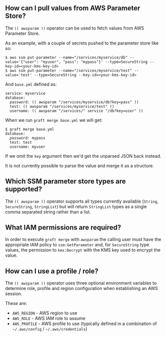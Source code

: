 ## How can I pull values from AWS Parameter Store?

The `(( awsparam ))` operator can be used to fetch values from AWS Parameter Store.

As an example, with a couple of secrets pushed to the parameter store like so:
```
$ aws ssm put-parameter --name="/services/myservice/db" --value='{"user": "myuser", "pass": "mypass"}' --type=SecureString --key-id=<your-kms-key-id>
$ aws ssm put-parameter --name="/services/myservice/test" --value='test' --type=SecureString --key-id=<your-kms-key-id>
```

And `base.yml` defined as:
```
service: myservice
database:
  password: (( awsparam "/services/myservice/db?key=pass" ))
  test: (( awsparam "/services/myservice/test" ))
  username: (( awsparam "/services/" service "/db?key=user" ))
```

When we run `graft merge base.yml` we will get:
```
$ graft merge base.yml
database:
  password: mypass
  test: test
  username: myuser
```

If we omit the `key` argument then we'd get the unparsed JSON back instead.

It is not currently possible to parse the value and merge it as a structure.

## Which SSM parameter store types are supported?
The `(( awsparam ))` operator supports all types currently available (`String`, `SecureString`, `StringList`) but will return `StringList` types as a single comma separated string rather than a list.

## What IAM permissions are required?
In order to execute `graft merge` with `awsparam` the calling user must have the appropriate IAM policy to `ssm:GetParameter` and, for `SecureString` type values, the permission to `kms:Decrypt` with the KMS key used to encrypt the value.

## How can I use a profile / role?
The `(( awsparam ))` operator uses three optional environment variables to determine role, profile and region configuration when establishing an AWS session.

These are:
- `AWS_REGION` - AWS region to use
- `AWS_ROLE` - AWS IAM role to assume
- `AWS_PROFILE` - AWS profile to use (typically defined in a combination of `~/.aws/config` / `~/.aws/credentials`)